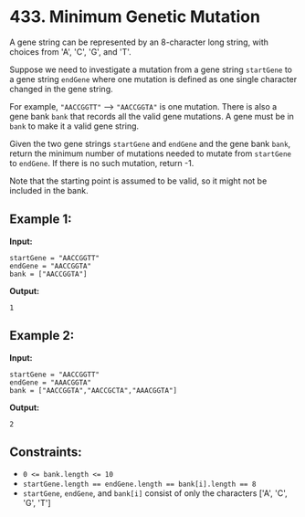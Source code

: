 # 433. Minimum Genetic Mutation

A gene string can be represented by an 8-character long string, with choices from 'A', 'C', 'G', and 'T'.

Suppose we need to investigate a mutation from a gene string `startGene` to a gene string `endGene` where one mutation is defined as one single character changed in the gene string.

For example, `"AACCGGTT"` --> `"AACCGGTA"` is one mutation. There is also a gene bank `bank` that records all the valid gene mutations. A gene must be in `bank` to make it a valid gene string.

Given the two gene strings `startGene` and `endGene` and the gene bank `bank`, return the minimum number of mutations needed to mutate from `startGene` to `endGene`. If there is no such mutation, return -1.

Note that the starting point is assumed to be valid, so it might not be included in the bank.

## Example 1:

**Input:** 
```
startGene = "AACCGGTT"
endGene = "AACCGGTA"
bank = ["AACCGGTA"]
```
**Output:** 
```
1
```

## Example 2:

**Input:** 
```
startGene = "AACCGGTT"
endGene = "AAACGGTA"
bank = ["AACCGGTA","AACCGCTA","AAACGGTA"]
```
**Output:** 
```
2
```

## Constraints:

- `0 <= bank.length <= 10`
- `startGene.length == endGene.length == bank[i].length == 8`
- `startGene`, `endGene`, and `bank[i]` consist of only the characters ['A', 'C', 'G', 'T']
